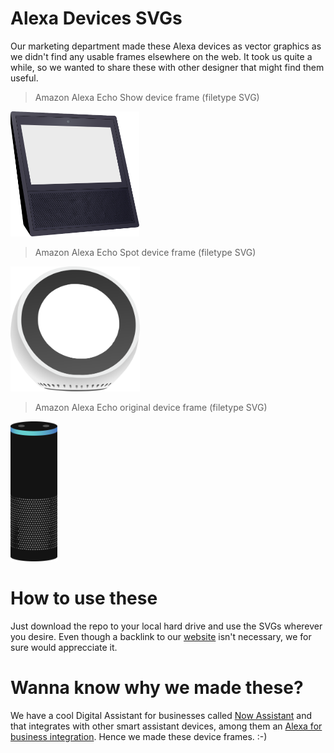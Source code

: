 # Alexa Devices SVGs

Our marketing department made these Alexa devices as vector graphics as we didn't find any usable frames elsewhere on the web. It took us quite a while, so we wanted to share these with other designer that might find them useful.

> Amazon Alexa Echo Show device frame (filetype SVG)
<img height="200px;" src="https://github.com/NowAssistant/Alexa-Devices-SVG/blob/master/Echo_Show.svg">

> Amazon Alexa Echo Spot device frame (filetype SVG)
<img height="200px" src="https://github.com/NowAssistant/Alexa-Devices-SVG/blob/master/Echo_Spot.svg">

> Amazon Alexa Echo original device frame (filetype SVG)
<img width="75px" src="https://github.com/NowAssistant/Alexa-Devices-SVG/blob/master/Amazon_Echo.svg">

# How to use these
Just download the repo to your local hard drive and use the SVGs wherever you desire. Even though a backlink to our [website](https://www.adenin.com/) isn't necessary, we for sure would apprecciate it.

# Wanna know why we made these?
We have a cool Digital Assistant for businesses called [Now Assistant](https://www.adenin.com/now-assistant/) and that integrates with other smart assistant devices, among them an [Alexa for business integration](https://www.adenin.com/now-assistant/features/alexa-for-business/). Hence we made these device frames. :-)
